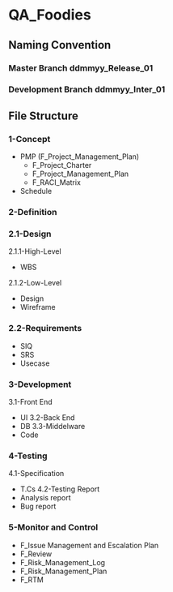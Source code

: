 # QA_Foodies
## Naming Convention 
### Master Branch ddmmyy_Release_01
### Development Branch ddmmyy_Inter_01
## File Structure 
### 1-Concept  
- PMP (F_Project_Management_Plan)
   - F_Project_Charter
   - F_Project_Management_Plan
   - F_RACI_Matrix
- Schedule
### 2-Definition 
### 2.1-Design
2.1.1-High-Level 
- WBS

2.1.2-Low-Level
- Design
- Wireframe
### 2.2-Requirements 
- SIQ
- SRS
- Usecase
### 3-Development
3.1-Front End 
- UI
3.2-Back End 
- DB
3.3-Middelware 
- Code
### 4-Testing
4.1-Specification
- T.Cs
4.2-Testing Report
- Analysis report
- Bug report
### 5-Monitor and Control 
- F_Issue Management and Escalation Plan
- F_Review
- F_Risk_Management_Log
- F_Risk_Management_Plan
- F_RTM
